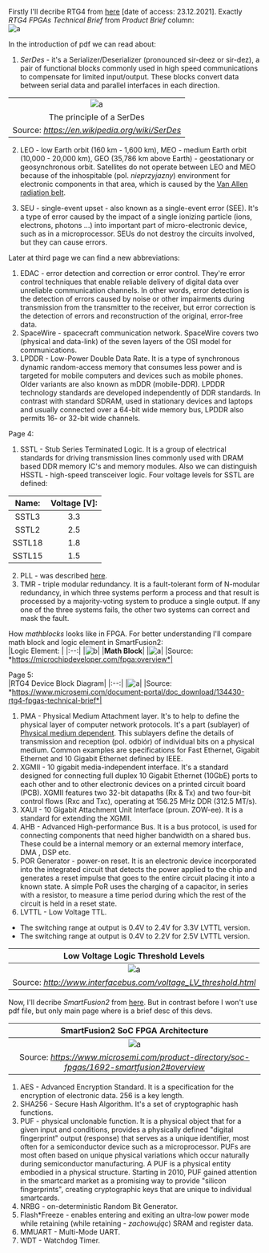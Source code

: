 Firstly I'll decribe RTG4 from
[here](https://www.microsemi.com/product-directory/rad-tolerant-fpgas/3576-rtg4#documents)
[date of access: 23.12.2021]. Exactly *RTG4 FPGAs Technical Brief* from *Product
Brief* column: <br/>
![a](https://user-images.githubusercontent.com/43972902/147283409-ec826d5e-363d-4451-a9a5-ef7f9e35ee62.png)

In the introduction of pdf we can read about: <br>
1. *SerDes* - it's a Serializer/Deserializer (pronounced sir-deez or sir-dez),
a pair of functional blocks commonly used in high speed communications to
compensate for limited input/output. These blocks convert data between serial
data and parallel interfaces in each direction. <br/>

||
|:--:|
|![a](https://user-images.githubusercontent.com/43972902/147286951-7873a8c7-35fc-496d-a285-4c035c5df665.png)|
|The principle of a SerDes|
|Source: *https://en.wikipedia.org/wiki/SerDes*|

2. LEO - low Earth orbit (160 km - 1,600 km), MEO - medium Earth orbit (10,000 -
20,000 km), GEO (35,786 km above Earth) - geostationary or geosynchronous
orbit. Satellites do not operate between LEO and MEO because of the inhospitable
(pol. *nieprzyjazny*) environment for electronic components in that area, which
is caused by the
[Van Allen radiation belt](https://en.wikipedia.org/wiki/Van_Allen_radiation_belt).

3. SEU - single-event upset - also known as a single-event error (SEE). It's a
type of error caused by the impact of a single ionizing particle (ions,
electrons, photons ...) into important part of micro-electronic device, such
as in a microprocessor. SEUs do not destroy the circuits involved, but they can
cause errors.

Later at third page we can find a new abbreviations: <br/>
1. EDAC - error detection and correction or error control. They're error control
techniques that enable reliable delivery of digital data over unreliable
communication channels. In other words, error detection is the detection of
errors caused by noise or other impairments during transmission from the
transmitter to the receiver, but error correction is the detection of errors and
reconstruction of the original, error-free data.
2. SpaceWire - spacecraft communication network. SpaceWire covers two (physical
and data-link) of the seven layers of the OSI model for communications.
3. LPDDR - Low-Power Double Data Rate. It is a type of synchronous dynamic
random-access memory that consumes less power and is targeted for mobile
computers and devices such as mobile phones. Older variants are also known as
mDDR (mobile-DDR). LPDDR technology standards are developed independently of DDR
standards. In contrast with standard SDRAM, used in stationary devices and
laptops and usually connected over a 64-bit wide memory bus, LPDDR also permits
16- or 32-bit wide channels.

Page 4: <br/>
1. SSTL - Stub Series Terminated Logic. It is a group of electrical standards
for driving transmission lines commonly used with DRAM based DDR memory IC's and
memory modules. Also we can distinguish HSSTL - high-speed transceiver logic.
Four voltage levels for SSTL are defined:

| Name: | Voltage [V]: |
|:--:|:--:|
| SSTL3 | 3.3 |
| SSTL2 | 2.5 |
| SSTL18 | 1.8 |
| SSTL15 | 1.5 |

2. PLL - was described
[here](https://github.com/mozerpol/NotesFromLearning/tree/main/FPGAodPoczatkuDoKonca#pll).
3. TMR - triple modular redundancy. It is a fault-tolerant form of N-modular
redundancy, in which three systems perform a process and that result is
processed by a majority-voting system to produce a single output. If any one of
the three systems fails, the other two systems can correct and mask the fault.

How *mathblocks* looks like in FPGA. For better understanding I'll compare math
block and logic element in SmartFusion2: <br/>
|Logic Element: |
|:--:|
|![b](https://user-images.githubusercontent.com/43972902/147354481-f7417c23-0f71-464c-90de-1dc899530f19.png)|
|**Math Block**|
|![a](https://user-images.githubusercontent.com/43972902/147354464-7a45ff13-ddce-405c-ae25-65a7386f2d33.png)|
|Source: *https://microchipdeveloper.com/fpga:overview*|

Page 5: <br/>
|RTG4 Device Block Diagram|
|:--:|
|![a](https://user-images.githubusercontent.com/43972902/147385653-cebc2711-58ae-4434-9fe8-7b80a8b16012.png)|
|Source: *https://www.microsemi.com/document-portal/doc_download/134430-rtg4-fpgas-technical-brief*|
1. PMA - Physical Medium Attachment layer. It's to help to define the physical
layer of computer network protocols. It's a part (sublayer) of
[Physical medium dependent](https://en.wikipedia.org/wiki/Physical_medium_dependent).
This sublayers define the details of transmission and reception (pol. odbiór) of
individual bits on a physical medium. Common examples are specifications for
Fast Ethernet, Gigabit Ethernet and 10 Gigabit Ethernet defined by IEEE.
2. XGMII - 10 gigabit media-independent interface. It's a standard
designed for connecting full duplex 10 Gigabit Ethernet (10GbE) ports to each
other and to other electronic devices on a printed circuit board (PCB). XGMII
features two 32-bit datapaths (Rx & Tx) and two four-bit control flows (Rxc and
Txc), operating at 156.25 MHz DDR (312.5 MT/s).
3. XAUI - 10 Gigabit Attachment Unit Interface (proun. ZOW-ee). It is a standard
for extending the XGMII.
4. AHB - Advanced High-performance Bus. It is a bus protocol, is used for
connecting components that need higher bandwidth on a shared bus. These could be
a internal memory or an external memory interface, DMA , DSP etc.
5. POR Generator - power-on reset. It is an electronic device incorporated into
the integrated circuit that detects the power applied to the chip and generates
a reset impulse that goes to the entire circuit placing it into a known state.
A simple PoR uses the charging of a capacitor, in series with a resistor, to
measure a time period during which the rest of the circuit is held in a reset
state.
6. LVTTL - Low Voltage TTL.
- The switching range at output is 0.4V to 2.4V for 3.3V LVTTL version.
- The switching range at output is 0.4V to 2.2V for 2.5V LVTTL version.

|Low Voltage Logic Threshold Levels|
|:--:|
|![a](https://user-images.githubusercontent.com/43972902/147385995-de0a5cb1-056d-4c46-ae3d-88f4a2d87b1e.png)|
|Source: *http://www.interfacebus.com/voltage_LV_threshold.html*|

Now, I'll decribe *SmartFusion2* from
[here](https://www.microsemi.com/product-directory/soc-fpgas/1692-smartfusion2#overview).
But in contrast before I won't use pdf file, but only main page where is a brief
desc of this devs.

|SmartFusion2 SoC FPGA Architecture|
|:--:|
|![a](https://user-images.githubusercontent.com/43972902/147388071-21f9870d-1c9f-4946-94a4-016e5089eaf1.png)|
|Source: *https://www.microsemi.com/product-directory/soc-fpgas/1692-smartfusion2#overview*|

1. AES - Advanced Encryption Standard. It is a specification for the encryption
of electronic data. 256 is a key length.
2. SHA256 - Secure Hash Algorithm. It's a set of cryptographic hash functions.
3. PUF - physical unclonable function. It is a physical object that for a given
input and conditions, provides a physically defined "digital fingerprint" output
(response) that serves as a unique identifier, most often for a semiconductor
device such as a microprocessor. PUFs are most often based on unique physical
variations which occur naturally during semiconductor manufacturing.
A PUF is a physical entity embodied in a physical structure. Starting in 2010,
PUF gained attention in the smartcard market as a promising way to provide
"silicon fingerprints", creating cryptographic keys that are unique to
individual smartcards.
4. NRBG - on-deterministic Random Bit Generator.
5. Flash*Freeze - enables entering and exiting an ultra-low power mode while
retaining (while retaining - *zachowując*) SRAM and register data.
6. MMUART - Multi-Mode UART.
7. WDT - Watchdog Timer.
